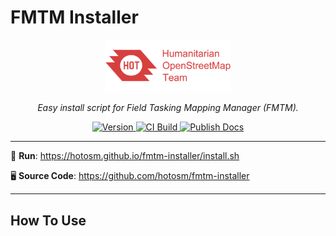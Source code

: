 # FMTM Installer

<!-- markdownlint-disable -->
<p align="center">
  <img src="https://github.com/hotosm/fmtm/blob/main/images/hot_logo.png?raw=true" style="width: 200px;" alt="HOT"></a>
</p>
<p align="center">
  <em>Easy install script for Field Tasking Mapping Manager (FMTM).</em>
</p>
<p align="center">
  <a href="https://github.com/hotosm/fmtm-installer/releases" target="_blank">
      <img src="https://img.shields.io/github/v/release/hotosm/fmtm-installer?logo=github" alt="Version">
  </a>
  <a href="https://github.com/sponsors/hotosm" target="_blank">
      <img src="https://img.shields.io/badge/sponsor-30363D?logo=GitHub-Sponsors&logoColor=#EA4AAA" alt="CI Build">
  </a>
  <a href="https://github.com/hotosm/fmtm-installer/blob/main/LICENSE.md" target="_blank">
      <img src="https://img.shields.io/github/license/hotosm/fmtm-installer.svg" alt="Publish Docs">
  </a>
</p>

---

🚀 **Run**: <a href="https://hotosm.github.io/fmtm-installer/install.sh" target="_blank">https://hotosm.github.io/fmtm-installer/install.sh</a>

🖥️ **Source Code**: <a href="https://github.com/hotosm/fmtm-installer" target="_blank">https://github.com/hotosm/fmtm-installer</a>

---

<!-- markdownlint-enable -->

## How To Use
